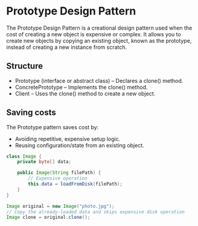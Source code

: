 # Prototype Design Pattern

The Prototype Design Pattern is a creational design pattern used when the cost of creating a new object is expensive or complex. It allows you to create new objects by copying an existing object, known as the prototype, instead of creating a new instance from scratch.

## Structure

- Prototype (interface or abstract class) – Declares a clone() method.
- ConcretePrototype – Implements the clone() method.
- Client – Uses the clone() method to create a new object.

## Saving costs

The Prototype pattern saves cost by:
- Avoiding repetitive, expensive setup logic.
- Reusing configuration/state from an existing object.

```java
class Image {
    private byte[] data;

    public Image(String filePath) {
        // Expensive operation
        this.data = loadFromDisk(filePath);
    }
}

Image original = new Image("photo.jpg");
// Copy the already-loaded data and skips expensive disk operation
Image clone = original.clone();  

```